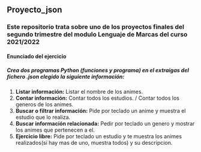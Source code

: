## Proyecto_json

### Este repositorio trata sobre uno de los proyectos finales del segundo trimestre del modulo Lenguaje de Marcas del curso 2021/2022

#### Enunciado del ejercicio

##### Crea dos programas Python (funciones y programa) en el extraigas del fichero .json elegido la siguiente información:

1. **Listar información:** Listar el nombre de los animes.
2. **Contar información:** Contar todos los estudios. / Contar todos los generos de los animes.
3. **Buscar o filtrar información:**  Pide por teclado un anime y muestra el estudio que lo realiza.
4. **Buscar información relacionada:** Pedir por teclado un genero y mostrar los animes que pertenecen a el.
5. **Ejercicio libre:** Pide por teclado un estudio y te muestra los animes realizados(si hay mas de uno, muestra todos) y su descripcion.
